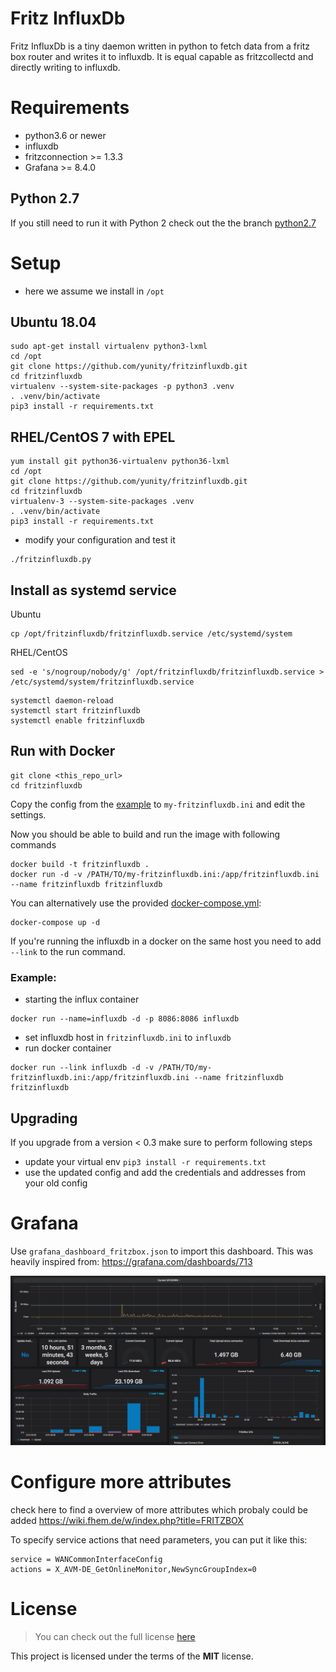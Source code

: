 # Fritz InfluxDb

Fritz InfluxDb is a tiny daemon written in python to fetch data from a fritz box router and writes it to influxdb.
It is equal capable as fritzcollectd and directly writing to influxdb.

# Requirements
* python3.6 or newer
* influxdb
* fritzconnection >= 1.3.3
* Grafana >= 8.4.0

## Python 2.7
If you still need to run it with Python 2 check out the the branch
[python2.7](https://github.com/yunity/fritzinfluxdb/tree/python2.7)

# Setup
* here we assume we install in ```/opt```

## Ubuntu 18.04
```
sudo apt-get install virtualenv python3-lxml
cd /opt
git clone https://github.com/yunity/fritzinfluxdb.git
cd fritzinfluxdb
virtualenv --system-site-packages -p python3 .venv
. .venv/bin/activate
pip3 install -r requirements.txt
```

## RHEL/CentOS 7 with EPEL
```
yum install git python36-virtualenv python36-lxml
cd /opt
git clone https://github.com/yunity/fritzinfluxdb.git
cd fritzinfluxdb
virtualenv-3 --system-site-packages .venv
. .venv/bin/activate
pip3 install -r requirements.txt
```

* modify your configuration and test it
```
./fritzinfluxdb.py
```

## Install as systemd service
Ubuntu
```
cp /opt/fritzinfluxdb/fritzinfluxdb.service /etc/systemd/system
```
RHEL/CentOS
```
sed -e 's/nogroup/nobody/g' /opt/fritzinfluxdb/fritzinfluxdb.service > /etc/systemd/system/fritzinfluxdb.service
```

```
systemctl daemon-reload
systemctl start fritzinfluxdb
systemctl enable fritzinfluxdb
```

## Run with Docker
```
git clone <this_repo_url>
cd fritzinfluxdb
```

Copy the config from the [example](fritzinfluxdb.ini-sample) to ```my-fritzinfluxdb.ini``` and edit
the settings.

Now you should be able to build and run the image with following commands
```
docker build -t fritzinfluxdb .
docker run -d -v /PATH/TO/my-fritzinfluxdb.ini:/app/fritzinfluxdb.ini --name fritzinfluxdb fritzinfluxdb
```

You can alternatively use the provided [docker-compose.yml](docker-compose.yml):
```
docker-compose up -d
```
If you're running the influxdb in a docker on the same host you need to add `--link` to the run command.

### Example:
* starting the influx container
```
docker run --name=influxdb -d -p 8086:8086 influxdb
```
* set influxdb host in `fritzinfluxdb.ini` to `influxdb`
* run docker container
```
docker run --link influxdb -d -v /PATH/TO/my-fritzinfluxdb.ini:/app/fritzinfluxdb.ini --name fritzinfluxdb fritzinfluxdb
```

## Upgrading
If you upgrade from a version < 0.3 make sure to perform following steps

* update your virtual env `pip3 install -r requirements.txt`
* use the updated config and add the credentials and addresses from your old config

# Grafana

Use ```grafana_dashboard_fritzbox.json``` to import this dashboard.
This was heavily inspired from: https://grafana.com/dashboards/713

![Grafan Dashboard](grafana_dashboard.jpg)

# Configure more attributes

check here to find a overview of more attributes which probaly could be added
https://wiki.fhem.de/w/index.php?title=FRITZBOX

To specify service actions that need parameters, you can put it like this:

```
service = WANCommonInterfaceConfig
actions = X_AVM-DE_GetOnlineMonitor,NewSyncGroupIndex=0
```

# License
>You can check out the full license [here](LICENSE.txt)

This project is licensed under the terms of the **MIT** license.
